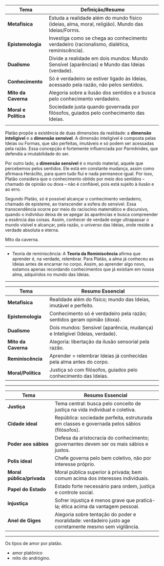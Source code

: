 | Tema                 | Definição/Resumo                                                                                 |
| -------------------- | ------------------------------------------------------------------------------------------------ |
| **Metafísica**       | Estuda a realidade além do mundo físico (ideias, alma, moral, religião). Mundo das Ideias/Forms. |
| **Epistemologia**    | Investiga como se chega ao conhecimento verdadeiro (racionalismo, dialética, reminiscência).     |
| **Dualismo**         | Divide a realidade em dois mundos: Mundo Sensível (aparências) e Mundo das Ideias (verdade).     |
| **Conhecimento**     | Só é verdadeiro se estiver ligado às Ideias, acessado pela razão, não pelos sentidos.            |
| **Mito da Caverna**  | Alegoria sobre a ilusão dos sentidos e a busca pelo conhecimento verdadeiro.                     |
| **Moral e Política** | Sociedade justa quando governada por filósofos, guiados pelo conhecimento das Ideias.            |
|                      |                                                                                                  |
Platão propõe a existência de duas dimensões da realidade: a **dimensão inteligível** e a **dimensão sensível**. A dimensão inteligível é composta pelas Ideias ou Formas, que são perfeitas, imutáveis e só podem ser acessadas pela razão. Essa concepção é fortemente influenciada por Parmênides, que defendia a imutabilidade do ser.

Por outro lado, a **dimensão sensível** é o mundo material, aquele que percebemos pelos sentidos. Ele está em constante mudança, assim como afirmava Heráclito, para quem tudo flui e nada permanece igual. Por isso, Platão considera que o conhecimento obtido por meio dos sentidos – chamado de opinião ou doxa – não é confiável, pois está sujeito à ilusão e ao erro.

Segundo Platão, só é possível alcançar o conhecimento verdadeiro, chamado de episteme, ao transcender a esfera do sensível. Essa transcendência ocorre por meio do raciocínio matemático e discursivo, quando o indivíduo deixa de se apegar às aparências e busca compreender a essência das coisas. Assim, conhecer de verdade exige ultrapassar o mundo visível e alcançar, pela razão, o universo das Ideias, onde reside a verdade absoluta e eterna.


Mito da caverna.

---

- Teoria de reminiscência: A **Teoria da Reminiscência** afirma que aprender é, na verdade, relembrar. Para Platão, a alma já conheceu as Ideias antes de encarnar no corpo. Assim, ao aprender algo novo, estamos apenas recordando conhecimentos que já existiam em nossa alma, adquiridos no mundo das Ideias.

---

| Tema                | Resumo Essencial                                                            |
| ------------------- | --------------------------------------------------------------------------- |
| **Metafísica**      | Realidade além do físico; mundo das Ideias, imutável e perfeito.            |
| **Epistemologia**   | Conhecimento só é verdadeiro pela razão; sentidos geram opinião (doxa).     |
| **Dualismo**        | Dois mundos: Sensível (aparência, mudança) e Inteligível (Ideias, verdade). |
| **Mito da Caverna** | Alegoria: libertação da ilusão sensorial pela razão.                        |
| **Reminiscência**   | Aprender = relembrar Ideias já conhecidas pela alma antes do corpo.         |
| **Moral/Política**  | Justiça só com filósofos, guiados pelo conhecimento das Ideias.             |

---

|Tema|Resumo Essencial|
|---|---|
|**Justiça**|Tema central: busca pelo conceito de justiça na vida individual e coletiva.|
|**Cidade ideal**|República: sociedade perfeita, estruturada em classes e governada pelos sábios (filósofos).|
|**Poder aos sábios**|Defesa da aristocracia do conhecimento; governantes devem ser os mais sábios e justos.|
|**Polis ideal**|Chefe governa pelo bem coletivo, não por interesse próprio.|
|**Moral pública/privada**|Moral pública superior à privada; bem comum acima dos interesses individuais.|
|**Papel do Estado**|Estado forte necessário para ordem, justiça e controle social.|
|**Injustiça**|Sofrer injustiça é menos grave que praticá-la; ética acima da vantagem pessoal.|
|**Anel de Giges**|Alegoria sobre tentação do poder e moralidade: verdadeiro justo age corretamente mesmo sem vigilância.|

---

Os tipos de amor por platão. 

- amor platônico
- mito do andrógino. 
